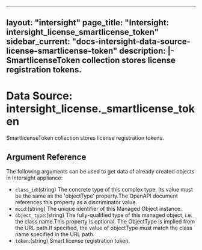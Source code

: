 
---
layout: "intersight"
page_title: "Intersight: intersight_license_smartlicense_token"
sidebar_current: "docs-intersight-data-source-license-smartlicense-token"
description: |-
SmartlicenseToken collection stores license registration tokens.
---

# Data Source: intersight_license._smartlicense_token
SmartlicenseToken collection stores license registration tokens.
## Argument Reference
The following arguments can be used to get data of already created objects in Intersight appliance:
* `class_id`:(string) The concrete type of this complex type. Its value must be the same as the 'objectType' property.The OpenAPI document references this property as a discriminator value. 
* `moid`:(string) The unique identifier of this Managed Object instance. 
* `object_type`:(string) The fully-qualified type of this managed object, i.e. the class name.This property is optional. The ObjectType is implied from the URL path.If specified, the value of objectType must match the class name specified in the URL path. 
* `token`:(string) Smart license registration token. 
